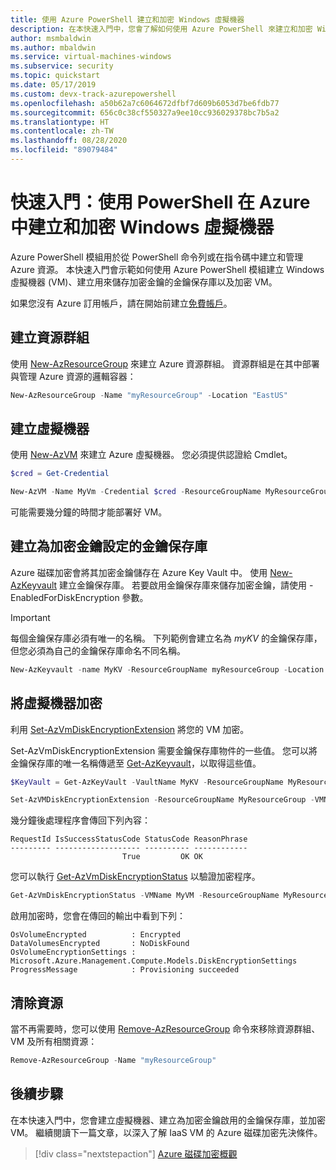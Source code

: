 ```yaml
---
title: 使用 Azure PowerShell 建立和加密 Windows 虛擬機器
description: 在本快速入門中，您會了解如何使用 Azure PowerShell 來建立和加密 Windows 虛擬機器
author: msmbaldwin
ms.author: mbaldwin
ms.service: virtual-machines-windows
ms.subservice: security
ms.topic: quickstart
ms.date: 05/17/2019
ms.custom: devx-track-azurepowershell
ms.openlocfilehash: a50b62a7c6064672dfbf7d609b6053d7be6fdb77
ms.sourcegitcommit: 656c0c38cf550327a9ee10cc936029378bc7b5a2
ms.translationtype: HT
ms.contentlocale: zh-TW
ms.lasthandoff: 08/28/2020
ms.locfileid: "89079484"
---
```

# <a name="quickstart-create-and-encrypt-a-windows-virtual-machine-in-azure-with-powershell"></a>快速入門：使用 PowerShell 在 Azure 中建立和加密 Windows 虛擬機器

Azure PowerShell 模組用於從 PowerShell 命令列或在指令碼中建立和管理 Azure 資源。 本快速入門會示範如何使用 Azure PowerShell 模組建立 Windows 虛擬機器 (VM)、建立用來儲存加密金鑰的金鑰保存庫以及加密 VM。 

如果您沒有 Azure 訂用帳戶，請在開始前建立[免費帳戶](https://azure.microsoft.com/free/?WT.mc_id=A261C142F)。


## <a name="create-a-resource-group"></a>建立資源群組

使用 [New-AzResourceGroup](/powershell/module/az.resources/new-azresourcegroup) 來建立 Azure 資源群組。 資源群組是在其中部署與管理 Azure 資源的邏輯容器：

```powershell
New-AzResourceGroup -Name "myResourceGroup" -Location "EastUS"
```

## <a name="create-a-virtual-machine"></a>建立虛擬機器

使用 [New-AzVM](/powershell/module/az.compute/new-azvm) 來建立 Azure 虛擬機器。 您必須提供認證給 Cmdlet。 

```powershell
$cred = Get-Credential 

New-AzVM -Name MyVm -Credential $cred -ResourceGroupName MyResourceGroup -Image win2016datacenter -Size Standard_D2S_V3
```

可能需要幾分鐘的時間才能部署好 VM。 

## <a name="create-a-key-vault-configured-for-encryption-keys"></a>建立為加密金鑰設定的金鑰保存庫

Azure 磁碟加密會將其加密金鑰儲存在 Azure Key Vault 中。 使用 [New-AzKeyvault](/powershell/module/az.keyvault/new-azkeyvault) 建立金鑰保存庫。 若要啟用金鑰保存庫來儲存加密金鑰，請使用 -EnabledForDiskEncryption 參數。

> [!Important]
> 每個金鑰保存庫必須有唯一的名稱。 下列範例會建立名為 *myKV* 的金鑰保存庫，但您必須為自己的金鑰保存庫命名不同名稱。

```powershell
New-AzKeyvault -name MyKV -ResourceGroupName myResourceGroup -Location EastUS -EnabledForDiskEncryption
```

## <a name="encrypt-the-virtual-machine"></a>將虛擬機器加密

利用 [Set-AzVmDiskEncryptionExtension](/powershell/module/az.compute/set-azvmdiskencryptionextension) 將您的 VM 加密。 

Set-AzVmDiskEncryptionExtension 需要金鑰保存庫物件的一些值。 您可以將金鑰保存庫的唯一名稱傳遞至 [Get-AzKeyvault](/powershell/module/az.keyvault/get-azkeyvault)，以取得這些值。

```powershell
$KeyVault = Get-AzKeyVault -VaultName MyKV -ResourceGroupName MyResourceGroup

Set-AzVMDiskEncryptionExtension -ResourceGroupName MyResourceGroup -VMName MyVM -DiskEncryptionKeyVaultUrl $KeyVault.VaultUri -DiskEncryptionKeyVaultId $KeyVault.ResourceId
```

幾分鐘後處理程序會傳回下列內容：

```
RequestId IsSuccessStatusCode StatusCode ReasonPhrase
--------- ------------------- ---------- ------------
                         True         OK OK
```

您可以執行 [Get-AzVmDiskEncryptionStatus](/powershell/module/az.compute/Get-AzVMDiskEncryptionStatus) 以驗證加密程序。

```powershell
Get-AzVmDiskEncryptionStatus -VMName MyVM -ResourceGroupName MyResourceGroup
```

啟用加密時，您會在傳回的輸出中看到下列：

```
OsVolumeEncrypted          : Encrypted
DataVolumesEncrypted       : NoDiskFound
OsVolumeEncryptionSettings : Microsoft.Azure.Management.Compute.Models.DiskEncryptionSettings
ProgressMessage            : Provisioning succeeded
```

## <a name="clean-up-resources"></a>清除資源

當不再需要時，您可以使用 [Remove-AzResourceGroup](/powershell/module/az.resources/remove-azresourcegroup) 命令來移除資源群組、VM 及所有相關資源：

```powershell
Remove-AzResourceGroup -Name "myResourceGroup"
```

## <a name="next-steps"></a>後續步驟

在本快速入門中，您會建立虛擬機器、建立為加密金鑰啟用的金鑰保存庫，並加密 VM。  繼續閱讀下一篇文章，以深入了解 IaaS VM 的 Azure 磁碟加密先決條件。

> [!div class="nextstepaction"]
> [Azure 磁碟加密概觀](disk-encryption-overview.md)
